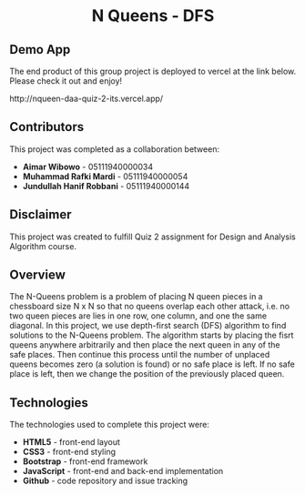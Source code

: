 <h1 align="center">N Queens - DFS</h1>

## Demo App

The end product of this group project is deployed to vercel at the link below. Please check it out and enjoy! 
<p>http://nqueen-daa-quiz-2-its.vercel.app/</p>

## Contributors

This project was completed as a collaboration between:
* **Aimar Wibowo** - 05111940000034
* **Muhammad Rafki Mardi** - 05111940000054
* **Jundullah Hanif Robbani** - 05111940000144

## Disclaimer
This project was created to fulfill Quiz 2 assignment for Design and Analysis Algorithm course.

## Overview
The N-Queens problem is a problem of placing N queen pieces in a chessboard size N x N so that no queens overlap each other attack, i.e. no two queen pieces are lies in one row, one column, and one the same diagonal. In this project, we use depth-first search (DFS) algorithm to find solutions to the N-Queens problem. The algorithm starts by placing the fisrt queens anywhere arbitrarily and then place the next queen in any of the safe places. Then continue this process until the number of unplaced queens becomes zero (a solution is found) or no safe place is left. If no safe place is left, then we change the position of the previously placed queen.

## Technologies
The technologies used to complete this project were:
* **HTML5** - front-end layout
* **CSS3** - front-end styling
* **Bootstrap** - front-end framework
* **JavaScript** - front-end and back-end implementation 
* **Github** - code repository and issue tracking
